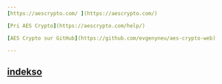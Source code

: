 ```yaml
---
[https://aescrypto.com/ ](https://aescrypto.com/) 

[Pri AES Crypto](https://aescrypto.com/help/)

[AES Crypto sur GitHub](https://github.com/evgenyneu/aes-crypto-web) 

---
```

[indekso](https://github.com/theambientdronesofvirabelo/Virabelo/blob/main/profunda%20plon%C4%9Do/indekso.md) 
---
